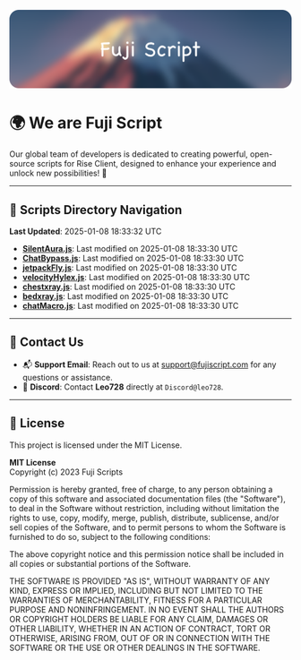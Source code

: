 ![Banner](.github/b.webp)

# 🌍 **We are Fuji Script**

Our global team of developers is dedicated to creating powerful, open-source scripts for Rise Client, designed to enhance your experience and unlock new possibilities! 🌟

---
<!-- SCRIPTS_NAVIGATION_START -->
## 📂 **Scripts Directory Navigation**

**Last Updated**: 2025-01-08 18:33:32 UTC

- **[SilentAura.js](scripts/SilentAura.js)**: Last modified on 2025-01-08 18:33:30 UTC
- **[ChatBypass.js](scripts/ChatBypass.js)**: Last modified on 2025-01-08 18:33:30 UTC
- **[jetpackFly.js](scripts/jetpackFly.js)**: Last modified on 2025-01-08 18:33:30 UTC
- **[velocityHylex.js](scripts/velocityHylex.js)**: Last modified on 2025-01-08 18:33:30 UTC
- **[chestxray.js](scripts/chestxray.js)**: Last modified on 2025-01-08 18:33:30 UTC
- **[bedxray.js](scripts/bedxray.js)**: Last modified on 2025-01-08 18:33:30 UTC
- **[chatMacro.js](scripts/chatMacro.js)**: Last modified on 2025-01-08 18:33:30 UTC

<!-- SCRIPTS_NAVIGATION_END -->

---

## 💬 **Contact Us**  
- 📬 **Support Email**: Reach out to us at [support@fujiscript.com](mailto:support@fujiscript.com) for any questions or assistance.  
- 💬 **Discord**: Contact **Leo728** directly at `Discord@leo728`.

---

## 📜 **License**

This project is licensed under the MIT License.  

**MIT License**  
Copyright (c) 2023 Fuji Scripts  

Permission is hereby granted, free of charge, to any person obtaining a copy of this software and associated documentation files (the "Software"), to deal in the Software without restriction, including without limitation the rights to use, copy, modify, merge, publish, distribute, sublicense, and/or sell copies of the Software, and to permit persons to whom the Software is furnished to do so, subject to the following conditions:  

The above copyright notice and this permission notice shall be included in all copies or substantial portions of the Software.  

THE SOFTWARE IS PROVIDED "AS IS", WITHOUT WARRANTY OF ANY KIND, EXPRESS OR IMPLIED, INCLUDING BUT NOT LIMITED TO THE WARRANTIES OF MERCHANTABILITY, FITNESS FOR A PARTICULAR PURPOSE AND NONINFRINGEMENT. IN NO EVENT SHALL THE AUTHORS OR COPYRIGHT HOLDERS BE LIABLE FOR ANY CLAIM, DAMAGES OR OTHER LIABILITY, WHETHER IN AN ACTION OF CONTRACT, TORT OR OTHERWISE, ARISING FROM, OUT OF OR IN CONNECTION WITH THE SOFTWARE OR THE USE OR OTHER DEALINGS IN THE SOFTWARE.  
